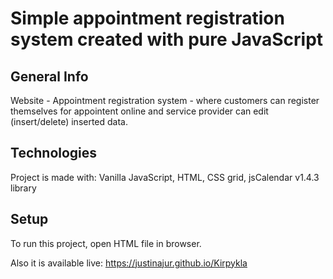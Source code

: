 # Simple appointment registration system created with pure JavaScript


## General Info

Website - Appointment registration system - where customers can register themselves for appointent online and service 
provider can edit (insert/delete) inserted data.  

## Technologies
Project is made with:
Vanilla JavaScript,
HTML,
CSS grid,
jsCalendar v1.4.3 library


## Setup
To run this project, open HTML file in browser.

Also it is available live: 
https://justinajur.github.io/Kirpykla






